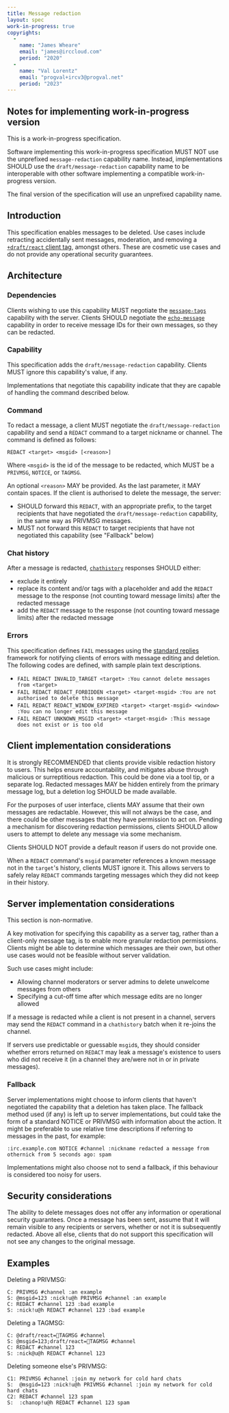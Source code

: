 ```yaml
---
title: Message redaction
layout: spec
work-in-progress: true
copyrights:
  -
    name: "James Wheare"
    email: "james@irccloud.com"
    period: "2020"
  -
    name: "Val Lorentz"
    email: "progval+ircv3@progval.net"
    period: "2023"
---
```


## Notes for implementing work-in-progress version

This is a work-in-progress specification.

Software implementing this work-in-progress specification MUST NOT use the
unprefixed `message-redaction` capability name.
Instead, implementations SHOULD use the `draft/message-redaction` capability
name to be interoperable with other software implementing a compatible
work-in-progress version.

The final version of the specification will use an unprefixed capability name.

## Introduction

This specification enables messages to be deleted.
Use cases include retracting accidentally sent messages, moderation,
and removing a [`+draft/react` client tag][], amongst others.
These are cosmetic use cases and do not provide any operational security
guarantees.

## Architecture

### Dependencies

Clients wishing to use this capability MUST negotiate the [`message-tags`][]
capability with the server.
Clients SHOULD negotiate the [`echo-message`][] capability in order to receive
message IDs for their own messages, so they can be redacted.


### Capability

This specification adds the `draft/message-redaction` capability.
Clients MUST ignore this capability's value, if any.

Implementations that negotiate this capability indicate that they are
capable of handling the command described below.


### Command

To redact a message, a client MUST negotiate the `draft/message-redaction`
capability and send a `REDACT` command to a target nickname or channel.
The command is defined as follows:

    REDACT <target> <msgid> [<reason>]

Where `<msgid>` is the id of the message to be redacted, which MUST be a
`PRIVMSG`, `NOTICE`, or `TAGMSG`.

An optional `<reason>` MAY be provided. As the last parameter, it MAY contain spaces.
If the client is authorised to delete the message, the server:

* SHOULD forward this `REDACT`, with an appropriate prefix, to the target
  recipients that have negotiated the `draft/message-redaction` capability, in the
  same way as PRIVMSG messages.
* MUST not forward this `REDACT` to target recipients that have not negotiated
  this capability (see "Fallback" below)

### Chat history

After a message is redacted, [`chathistory`][] responses SHOULD either:

* exclude it entirely
* replace its content and/or tags with a placeholder and
  add the `REDACT` message to the response (not counting toward message limits)
  after the redacted message
* add the `REDACT` message to the response (not counting toward message limits)
  after the redacted message

### Errors

This specification defines `FAIL` messages using the [standard replies][]
framework for notifying clients of errors with message editing and deletion.
The following codes are defined, with sample plain text descriptions.

* `FAIL REDACT INVALID_TARGET <target> :You cannot delete messages from <target>`
* `FAIL REDACT REDACT_FORBIDDEN <target> <target-msgid> :You are not authorised to delete this message`
* `FAIL REDACT REDACT_WINDOW_EXPIRED <target> <target-msgid> <window> :You can no longer edit this message`
* `FAIL REDACT UNKNOWN_MSGID <target> <target-msgid> :This message does not exist or is too old`

## Client implementation considerations

It is strongly RECOMMENDED that clients provide visible redaction history to users.
This helps ensure accountability, and mitigates abuse through malicious or
surreptitious redaction. This could be done via a tool tip, or a separate log.
Redacted messages MAY be hidden entirely from the primary message log,
but a deletion log SHOULD be made available.

For the purposes of user interface, clients MAY assume that their own messages
are redactable.
However, this will not always be the case, and there could be other messages
that they have permission to act on.
Pending a mechanism for discovering redaction permissions, clients SHOULD
allow users to attempt to delete any message via some mechanism.

Clients SHOULD NOT provide a default reason if users do not provide one.

When a `REDACT` command's `msgid` parameter references a known message not in
the `target`'s history, clients MUST ignore it.
This allows servers to safely relay `REDACT` commands targeting messages which they
did not keep in their history.

## Server implementation considerations

This section is non-normative.

A key motivation for specifying this capability as a server tag, rather than
a client-only message tag, is to enable more granular redaction permissions.
Clients might be able to determine which messages are their own, but other
use cases would not be feasible without server validation.

Such use cases might include:

* Allowing channel moderators or server admins to delete unwelcome messages from others
* Specifying a cut-off time after which message edits are no longer allowed

If a message is redacted while a client is not present in a channel, servers may send the `REDACT` command in a `chathistory` batch when it re-joins the channel.

If servers use predictable or guessable `msgid`s, they should consider whether errors
returned on `REDACT` may leak a message's existence to users who did not receive it
(in a channel they are/were not in or in private messages).

### Fallback

Server implementations might choose to inform clients that haven't negotiated
the capability that a deletion has taken place.
The fallback method used (if any) is left up to server implementations, but
could take the form of a standard NOTICE or PRIVMSG with information about the
action.
It might be preferable to use relative time descriptions if referring to
messages in the past, for example:

    :irc.example.com NOTICE #channel :nickname redacted a message from othernick from 5 seconds ago: spam

Implementations might also choose not to send a fallback, if this behaviour
is considered too noisy for users.

## Security considerations

The ability to delete messages does not offer any information or operational
security guarantees.
Once a message has been sent, assume that it will remain visible to any
recipients or servers, whether or not it is subsequently redacted.
Above all else, clients that do not support this specification will not see
any changes to the original message.

## Examples

Deleting a PRIVMSG:

    C: PRIVMSG #channel :an example
    S: @msgid=123 :nick!u@h PRIVMSG #channel :an example
    C: REDACT #channel 123 :bad example
    S: :nick!u@h REDACT #channel 123 :bad example

Deleting a TAGMSG:

    C: @draft/react=🤞TAGMSG #channel
    S: @msgid=123;draft/react=🤞TAGMSG #channel
    C: REDACT #channel 123
    S: :nick@u@h REDACT #channel 123

Deleting someone else's PRIVMSG:

    C1: PRIVMSG #channel :join my network for cold hard chats
    S:  @msgid=123 :nick!u@h PRIVMSG #channel :join my network for cold hard chats
    C2: REDACT #channel 123 spam
    S:  :chanop!u@h REDACT #channel 123 spam


[`echo-message`]: ../extensions/echo-message.html
[`+draft/react` client tag]: ../client-tags/react.html
[standard replies]: ../extensions/standard-replies.html
[`message-tags`]: ../extensions/message-tags.html
[`msgid`]: ../extensions/message-tags.html
[`chathistory`]: ../extensions/message-tags.html
